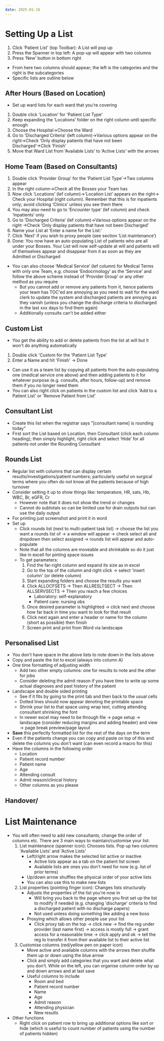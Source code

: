 ```yaml
---
date: 2025-01-16
---
```

# Setting Up a List
1. Click ‘Patient List’ (top Toolbar): A List will pop up
2. Press the Spanner in top left: A pop-up will appear with two columns
3. Press ‘New’ button in bottom right
- From here two columns should appear; the left is the categories and the right is the subcategories
- Specific lists are outline below
## After Hours (Based on Location)
- Set up ward lists for each ward that you're covering
1. Double click 'Location' for 'Patient List Type'
2. Keep expanding the ‘Locations’ folder on the right column until specific enough
3. Choose the Hospital→Choose the Ward
4. Go to ‘Discharged Criteria’ (left column)→Various options appear on the right→Check ‘Only display patients that have not been Discharged’→Click ‘Finish’
5. Move that Ward List from ‘Available Lists’ to ‘Active Lists’ with the arrows
## Home Team (Based on Consultants)
1. Double click ‘Provider Group’ for the ‘Patient List Type’→Two columns appear
2. In the right column→Check all the Bosses your Team has
3. Now click ‘Locations’ (lef column)→‘Location List’ appears on the right→ Check your Hospital (right column). Remember that this is for inpatients only; avoid clicking ‘Clinics’ unless you see them there
4. You may also need to go to ‘Encounter type’ (lef column) and check ‘Inpatients’ only
5. Go to ‘Discharged Criteria’ (lef column)→Various options appear on the right →Check ‘Only display patients that have not been Discharged’
6. Name your List at ‘Enter a name for the List:’
7. Click ‘Next’ if you wish to proxy people (see section ‘List maintenance’)
8. Done: You now have an auto-populating List of patients who are all under your Bosses. Your List will now self-update at will and patients will of themselves appear and disappear from it as soon as they are Admitted or Discharged
- You can also choose ‘Medical Service’ (lef column) for Medical Terms with only one Team, e.g. choose ‘Endocrinology’ as the ‘Service’ and follow the above scheme instead of ‘Provider Group’ or any other method as you require
	- But you cannot add or remove any patients from it, hence patients your team has TOC'ed are annoying as you need to wait for the ward clerk to update the system and discharged patients are annoying as they vanish (unless you change the discharge criteria to discharged in the last xxx days to find them again)
	- Additionally consults can't be added either
## Custom List
- You get the ability to add or delete patients from the list at will but it won't do anything automatically
1. Double click 'Custom for the 'Patient List Type'
2. Enter a Name and hit 'Finish' -> Done
- Can use it as a team list by copying all patients from the auto-populating one (medical service one above) and then adding patients to it for whatever purpose (e.g. consults, after hours, follow-up) and remove them if you no longer need them
- You can also right click on patients in the custom list and click 'Add to a Patient List' or 'Remove Patient from List'
## Consultant List
- Create this list when the registrar says "[consultant name] is rounding today"
- First sort the List based on Location, then Consultant (click each column heading); then simply highlight, right click and select ‘Hide’ for all patients not under the Rounding Consultant

## Rounds List
- Regular list with columns that can display certain results/investigations/patient numbers; particularly useful on surgical terms where you often do not know all the patients because of high turnover
- Consider setting it up to show things like: temperature, HR, sats, Hb, WBC, Br, eGFR, Cr
	- However note that it does not show the trend or changes
	- Cannot do subtotals so can be limited use for drain outputs but can use the daily output
- For printing just screenshot and print it in word
- Set up
	- Click rounds list (next to multi-patient task list) -> choose the list you want a rounds list of -> a window will appear -> check select all and dropdown then select assigned -> rounds list will appear and auto-populate
	- Note that all the columns are moveable and shrinkable so do it just like in excell for pinting space issues
	- To get parameters:
		1. Find the far-right column and expand its size as in excel
		2. Go to the top of the column and right click -> select 'insert column' (or delete column)
		3. Start expanding folders and choose the results you want
		4. Click ALLOCFSETS → Then ALLRESLTSECT → Then ALLSERVSECTS → Then you reach a few choices
			- Laboratory: self-explanatory
			- Patient care: nursing obs
		5. Once desired parameter is highlighted -> click next and choose how far back in time you want to look for that result
		6. Click next again and enter a header or name for the column (short as possible) then finish
		7. Screen print and print from Word via landscape

## Personalised List
- You don't have space in the above lists to note down in the lists above
- Copy and paste the list to excel (always into column A)
- One time formatting of adjusting width
	- Add two other empty columns: one for results to note and the other for jobs
	- Consider deleting the admit reason if you have time to write up some actual diagnoses and past history of the patient
- Landscape and double sided printing
	- See if it fits by going to the print tab and then back to the usual cells
	- Dotted lines should now appear denoting the printable space
	- Shrink your list to that space using wrap text, cutting attending consultant shrinking the font
	- In newer excel may need to be through file -> page setup -> landscape (consider reducing margins and adding header) and view -> page break preview/page layout
- **Save** this perfectly formatted list for the rest of the days on the term
- Even if the patients change you can copy and paste on top of this and delete the columns you don't want (can even record a macro for this)
- Have the columns in the following order
	- Location
	- Patient record number
	- Patient name
	- Age
	- Attending consult
	- Admit reason/clinical history
	- Other columns as you please
## Handover/
# List Maintenance
- You will often need to add new consultants, change the order of columns etc. There are 3 main ways to maintain/customise your list:
	1. List maintenance (spanner icon): Chooses lists. Pop up two columns 'Available Lists' and 'Active Lists'
		- Left/right arrow makes the selected list active or inactive
			- Active lists appear as a tab on the patient list screen
			- Available lists are ones you don't need for now (e.g. list of prior terms)
		- Up/down arrow shuffles the physical order of your active lists
		- You can also use this to make new lists
	2. List properties (pointing finger icon): Changes lists structurally
		- Adjusts the properties of the list you're now in
			- Will bring you back to the page where you first set up the list to modify if needed (e.g. changing 'discharge' criteria to find a discharged patient with no discharge papers)
			- Not used unless doing something like adding a new boss
		- Proxying which allows other people use your list
			- Click proxy tab on the top → click new → find the reg under provider (last name first) -> access is mostly full -> grant access for a reasonable time -> click apply and ok -> tell the reg to transfer it from their available list to their active list
	3. Customise columns (red/yellow pen on paper icon)
		- Move active and available columns with the arrows then shuffle them up or down using the blue arrow
		- Click and simply add categories that you want and delete what you don’t. While on the left, you can organise column order by up and down arrows and at last save
		- Useful columns to include
			- Room and bed
			- Patient record number
			- Name
			- Age
			- Admit reason
			- Attending physician
			- New results
- Other functions
	- Right click on patient row to bring up additional options like sort or hide (which is useful to count number of patients using the number of patients hidden)
